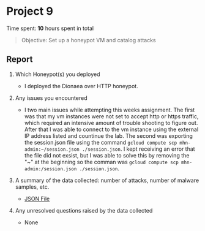 # Project 9

Time spent: **10** hours spent in total

> Objective: Set up a honeypot VM and catalog attacks

## Report
1. Which Honeypot(s) you deployed
    - I deployed the Dionaea over HTTP honeypot.

2. Any issues you encountered
    - I two main issues while attempting this weeks assignment. The first was that my vm instances were not set to accept http or https traffic, which required an intensive amount of trouble shooting to figure out. After that I was able to connect to the vm instance using the external IP address listed and countinue the lab. The second was exporting the session.json file using the command ```gcloud compute scp mhn-admin:~/session.json ./session.json```. I kept receiving an error that the file did not exsist, but I was able to solve this by removing the "~" at the beginning so the comman was ```gcloud compute scp mhn-admin:/session.json ./session.json```. 

3. A summary of the data collected: number of attacks, number of malware samples, etc.
    - [JSON File](https://github.com/henryjr1/SecureSoftTesting/blob/Week-9/session.json)

4. Any unresolved questions raised by the data collected
    - None


